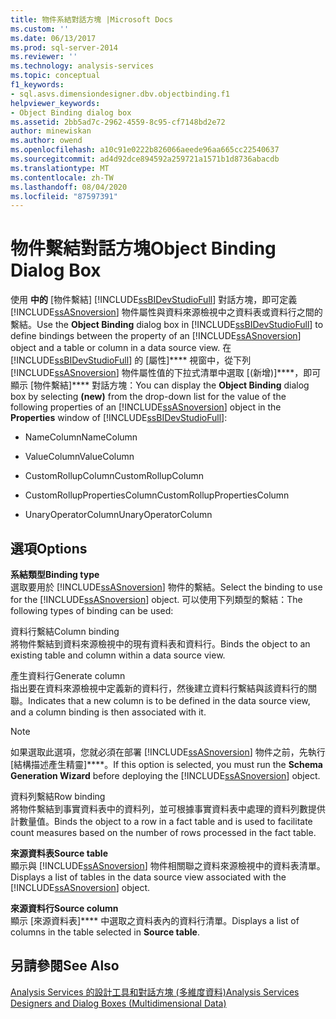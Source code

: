 ```yaml
---
title: 物件系結對話方塊 |Microsoft Docs
ms.custom: ''
ms.date: 06/13/2017
ms.prod: sql-server-2014
ms.reviewer: ''
ms.technology: analysis-services
ms.topic: conceptual
f1_keywords:
- sql.asvs.dimensiondesigner.dbv.objectbinding.f1
helpviewer_keywords:
- Object Binding dialog box
ms.assetid: 2bb5ad7c-2962-4559-8c95-cf7148bd2e72
author: minewiskan
ms.author: owend
ms.openlocfilehash: a10c91e0222b826066aeede96aa665cc22540637
ms.sourcegitcommit: ad4d92dce894592a259721a1571b1d8736abacdb
ms.translationtype: MT
ms.contentlocale: zh-TW
ms.lasthandoff: 08/04/2020
ms.locfileid: "87597391"
---
```

# <a name="object-binding-dialog-box"></a><span data-ttu-id="9f89a-102">物件繫結對話方塊</span><span class="sxs-lookup"><span data-stu-id="9f89a-102">Object Binding Dialog Box</span></span>
  <span data-ttu-id="9f89a-103">使用 **中的** [物件繫結] [!INCLUDE[ssBIDevStudioFull](../includes/ssbidevstudiofull-md.md)] 對話方塊，即可定義 [!INCLUDE[ssASnoversion](../includes/ssasnoversion-md.md)] 物件屬性與資料來源檢視中之資料表或資料行之間的繫結。</span><span class="sxs-lookup"><span data-stu-id="9f89a-103">Use the **Object Binding** dialog box in [!INCLUDE[ssBIDevStudioFull](../includes/ssbidevstudiofull-md.md)] to define bindings between the property of an [!INCLUDE[ssASnoversion](../includes/ssasnoversion-md.md)] object and a table or column in a data source view.</span></span> <span data-ttu-id="9f89a-104">在 [!INCLUDE[ssBIDevStudioFull](../includes/ssbidevstudiofull-md.md)] 的 [屬性]\*\*\*\* 視窗中，從下列 [!INCLUDE[ssASnoversion](../includes/ssasnoversion-md.md)] 物件屬性值的下拉式清單中選取 [(新增)]\*\*\*\*，即可顯示 [物件繫結]\*\*\*\* 對話方塊：</span><span class="sxs-lookup"><span data-stu-id="9f89a-104">You can display the **Object Binding** dialog box by selecting **(new)** from the drop-down list for the value of the following properties of an [!INCLUDE[ssASnoversion](../includes/ssasnoversion-md.md)] object in the **Properties** window of [!INCLUDE[ssBIDevStudioFull](../includes/ssbidevstudiofull-md.md)]:</span></span>  
  
-   <span data-ttu-id="9f89a-105">NameColumn</span><span class="sxs-lookup"><span data-stu-id="9f89a-105">NameColumn</span></span>  
  
-   <span data-ttu-id="9f89a-106">ValueColumn</span><span class="sxs-lookup"><span data-stu-id="9f89a-106">ValueColumn</span></span>  
  
-   <span data-ttu-id="9f89a-107">CustomRollupColumn</span><span class="sxs-lookup"><span data-stu-id="9f89a-107">CustomRollupColumn</span></span>  
  
-   <span data-ttu-id="9f89a-108">CustomRollupPropertiesColumn</span><span class="sxs-lookup"><span data-stu-id="9f89a-108">CustomRollupPropertiesColumn</span></span>  
  
-   <span data-ttu-id="9f89a-109">UnaryOperatorColumn</span><span class="sxs-lookup"><span data-stu-id="9f89a-109">UnaryOperatorColumn</span></span>  
  
## <a name="options"></a><span data-ttu-id="9f89a-110">選項</span><span class="sxs-lookup"><span data-stu-id="9f89a-110">Options</span></span>  
 <span data-ttu-id="9f89a-111">**系結類型**</span><span class="sxs-lookup"><span data-stu-id="9f89a-111">**Binding type**</span></span>  
 <span data-ttu-id="9f89a-112">選取要用於 [!INCLUDE[ssASnoversion](../includes/ssasnoversion-md.md)] 物件的繫結。</span><span class="sxs-lookup"><span data-stu-id="9f89a-112">Select the binding to use for the [!INCLUDE[ssASnoversion](../includes/ssasnoversion-md.md)] object.</span></span> <span data-ttu-id="9f89a-113">可以使用下列類型的繫結：</span><span class="sxs-lookup"><span data-stu-id="9f89a-113">The following types of binding can be used:</span></span>  
  
 <span data-ttu-id="9f89a-114">資料行繫結</span><span class="sxs-lookup"><span data-stu-id="9f89a-114">Column binding</span></span>  
 <span data-ttu-id="9f89a-115">將物件繫結到資料來源檢視中的現有資料表和資料行。</span><span class="sxs-lookup"><span data-stu-id="9f89a-115">Binds the object to an existing table and column within a data source view.</span></span>  
  
 <span data-ttu-id="9f89a-116">產生資料行</span><span class="sxs-lookup"><span data-stu-id="9f89a-116">Generate column</span></span>  
 <span data-ttu-id="9f89a-117">指出要在資料來源檢視中定義新的資料行，然後建立資料行繫結與該資料行的關聯。</span><span class="sxs-lookup"><span data-stu-id="9f89a-117">Indicates that a new column is to be defined in the data source view, and a column binding is then associated with it.</span></span>  
  
> [!NOTE]  
>  <span data-ttu-id="9f89a-118">如果選取此選項，您就必須在部署 [!INCLUDE[ssASnoversion](../includes/ssasnoversion-md.md)] 物件之前，先執行 [結構描述產生精靈]\*\*\*\*。</span><span class="sxs-lookup"><span data-stu-id="9f89a-118">If this option is selected, you must run the **Schema Generation Wizard** before deploying the [!INCLUDE[ssASnoversion](../includes/ssasnoversion-md.md)] object.</span></span>  
  
 <span data-ttu-id="9f89a-119">資料列繫結</span><span class="sxs-lookup"><span data-stu-id="9f89a-119">Row binding</span></span>  
 <span data-ttu-id="9f89a-120">將物件繫結到事實資料表中的資料列，並可根據事實資料表中處理的資料列數提供計數量值。</span><span class="sxs-lookup"><span data-stu-id="9f89a-120">Binds the object to a row in a fact table and is used to facilitate count measures based on the number of rows processed in the fact table.</span></span>  
  
 <span data-ttu-id="9f89a-121">**來源資料表**</span><span class="sxs-lookup"><span data-stu-id="9f89a-121">**Source table**</span></span>  
 <span data-ttu-id="9f89a-122">顯示與 [!INCLUDE[ssASnoversion](../includes/ssasnoversion-md.md)] 物件相關聯之資料來源檢視中的資料表清單。</span><span class="sxs-lookup"><span data-stu-id="9f89a-122">Displays a list of tables in the data source view associated with the [!INCLUDE[ssASnoversion](../includes/ssasnoversion-md.md)] object.</span></span>  
  
 <span data-ttu-id="9f89a-123">**來源資料行**</span><span class="sxs-lookup"><span data-stu-id="9f89a-123">**Source column**</span></span>  
 <span data-ttu-id="9f89a-124">顯示 [來源資料表]\*\*\*\* 中選取之資料表內的資料行清單。</span><span class="sxs-lookup"><span data-stu-id="9f89a-124">Displays a list of columns in the table selected in **Source table**.</span></span>  
  
## <a name="see-also"></a><span data-ttu-id="9f89a-125">另請參閱</span><span class="sxs-lookup"><span data-stu-id="9f89a-125">See Also</span></span>  
 [<span data-ttu-id="9f89a-126">Analysis Services 的設計工具和對話方塊 &#40;多維度資料&#41;</span><span class="sxs-lookup"><span data-stu-id="9f89a-126">Analysis Services Designers and Dialog Boxes &#40;Multidimensional Data&#41;</span></span>](analysis-services-designers-and-dialog-boxes-multidimensional-data.md)  
  
  
